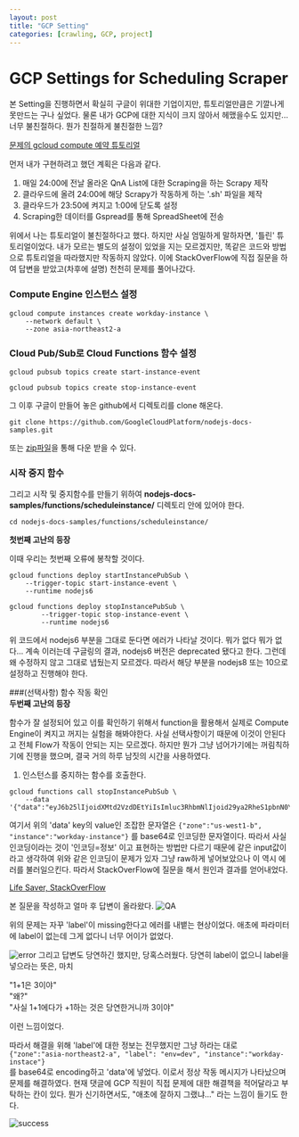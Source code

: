 ```yaml
---
layout: post
title: "GCP Setting"
categories: [crawling, GCP, project]
---
```

# GCP Settings for Scheduling Scraper
본 Setting을 진행하면서 확실히 구글이 위대한 기업이지만, 튜토리얼만큼은 기깔나게 못만드는 구나 싶었다. 물론 내가 GCP에 대한 지식이 크지 않아서 헤맸을수도 있지만... 너무 불친절하다. 뭔가 친절하게 불친절한 느낌?

[문제의 gcloud compute 예약 튜토리얼](https://cloud.google.com/scheduler/docs/start-and-stop-compute-engine-instances-on-a-schedule)

먼저 내가 구현하려고 했던 계획은 다음과 같다.
1. 매일 24:00에 전날 올라온 QnA List에 대한 Scraping을 하는 Scrapy 제작
2. 클라우드에 올려 24:00에 해당 Scrapy가 작동하게 하는 '.sh' 파일을 제작
3. 클라우드가 23:50에 켜지고 1:00에 닫도록 설정
4. Scraping한 데이터를 Gspread를 통해 SpreadSheet에 전송

위에서 나는 튜토리얼이 불친절하다고 했다. 하지만 사실 엄밀하게 말하자면, '틀린' 튜토리얼이었다. 내가 모르는 별도의 설정이 있었을 지는 모르겠지만, 똑같은 코드와 방법으로 튜토리얼을 따라했지만 작동하지 않았다. 이에 StackOverFlow에 직접 질문을 하여 답변을 받았고(차후에 설명) 천천히 문제를 풀어나갔다.


### Compute Engine 인스턴스 설정
```
gcloud compute instances create workday-instance \
    --network default \
    --zone asia-northeast2-a
```

### Cloud Pub/Sub로 Cloud Functions 함수 설정

```
gcloud pubsub topics create start-instance-event

gcloud pubsub topics create stop-instance-event
```

그 이후 구글이 만들어 놓은 github에서 디렉토리를 clone 해온다.

```
git clone https://github.com/GoogleCloudPlatform/nodejs-docs-samples.git
```
또는 [zip파일]("https://github.com/GoogleCloudPlatform/nodejs-docs-samples/archive/master.zip")을 통해 다운 받을 수 있다.

### 시작 중지 함수

그리고 시작 및 중지함수를 만들기 위하여 **nodejs-docs-samples/functions/scheduleinstance/** 디렉토리 안에 있어야 한다.

```
cd nodejs-docs-samples/functions/scheduleinstance/
```
**첫번째 고난의 등장**

이때 우리는 첫번째 오류에 봉착할 것이다.
```
gcloud functions deploy startInstancePubSub \
    --trigger-topic start-instance-event \
    --runtime nodejs6

gcloud functions deploy stopInstancePubSub \
        --trigger-topic stop-instance-event \
        --runtime nodejs6
```
위 코드에서 nodejs6 부분을 그대로 둔다면 에러가 나타날 것이다. 뭐가 없다 뭐가 없다... 계속 이러는데 구글링의 결과, nodejs6 버전은 deprecated 됐다고 한다. 그런데 왜 수정하지 않고 그대로 냅뒀는지 모르겠다. 따라서 해당 부분을 nodejs8 또는 10으로 설정하고 진행해야 한다.

###(선택사항) 함수 작동 확인  
**두번째 고난의 등장**

함수가 잘 설정되어 있고 이를 확인하기 위해서 function을 활용해서 실제로 Compute Engine이 켜지고 꺼지는 실험을 해봐야한다. 사실 선택사항이기 때문에 이것이 안된다고 전체 Flow가 작동이 안되는 지는 모르겠다. 하지만 뭔가 그냥 넘어가기에는 꺼림칙하기에 진행을 했으며, 결국 거의 하루 남짓의 시간을 사용하였다.

1. 인스턴스를 중지하는 함수를 호출한다.
```
gcloud functions call stopInstancePubSub \
    --data '{"data":"eyJ6b25lIjoidXMtd2VzdDEtYiIsImluc3RhbmNlIjoid29ya2RheS1pbnN0YW5jZSJ9Cg=="}'
```
여기서 위의 'data' key의 value인 조잡한 문자열은
`{"zone":"us-west1-b", "instance":"workday-instance"}`
를 base64로 인코딩한 문자열이다. 따라서 사실 인코딩이라는 것이 '인코딩=정보' 이고 표현하는 방법만 다르기 때문에 같은 input값이라고 생각하여 위와 같은 인코딩이 문제가 있자 그냥 raw하게 넣어보았으나 이 역시 에러를 불러일으킨다. 따라서 StackOverFlow에 질문을 해서 원인과 결과를 얻어내었다.

[Life Saver, StackOverFlow]("https://stackoverflow.com/questions/60500583/gcp-scheduler-error-function-execution-failed-details-attribute-label-missi?noredirect=1#comment107097109_60500583")

본 질문을 작성하고 얼마 후 답변이 올라왔다.
![QA](../img/comments_stackoverflow.png)

위의 문제는 자꾸 'label'이 missing한다고 에러를 내뱉는 현상이었다. 애초에 파라미터에 label이 없는데 그게 없다니 너무 어이가 없었다. 

![error](../img/error_message_stack.png)
그리고 답변도 당연하긴 했지만, 당혹스러웠다. 당연히 label이 없으니 label을 넣으라는 뜻은, 마치

"1+1은 3이야"  
"왜?"  
"사실 1+1에다가 +1하는 것은 당연한거니까 3이야"

이런 느낌이었다.

따라서 해결을 위해 'label'에 대한 정보는 전무했지만 그냥 하라는 대로  
`{"zone":"asia-northeast2-a", "label": "env=dev", "instance":"workday-instace"}`  
를 base64로 encoding하고 'data'에 넣었다. 이로서 정상 작동 메시지가 나타났으며 문제를 해결하였다. 현재 댓글에 GCP 직원이 직접 문제에 대한 해결책을 적어달라고 부탁하는 칸이 있다. 뭔가 신기하면서도, "애초에 잘하지 그랬냐..." 라는 느낌이 들기도 한다.

![success](../img/success_message.png)
